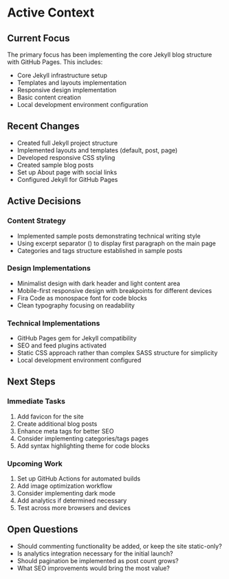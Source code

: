 # Active Context

## Current Focus
The primary focus has been implementing the core Jekyll blog structure with GitHub Pages. This includes:

- Core Jekyll infrastructure setup
- Templates and layouts implementation
- Responsive design implementation
- Basic content creation
- Local development environment configuration

## Recent Changes
- Created full Jekyll project structure
- Implemented layouts and templates (default, post, page)
- Developed responsive CSS styling
- Created sample blog posts
- Set up About page with social links
- Configured Jekyll for GitHub Pages

## Active Decisions

### Content Strategy
- Implemented sample posts demonstrating technical writing style
- Using excerpt separator (<!--more-->) to display first paragraph on the main page
- Categories and tags structure established in sample posts

### Design Implementations
- Minimalist design with dark header and light content area
- Mobile-first responsive design with breakpoints for different devices
- Fira Code as monospace font for code blocks
- Clean typography focusing on readability

### Technical Implementations
- GitHub Pages gem for Jekyll compatibility
- SEO and feed plugins activated
- Static CSS approach rather than complex SASS structure for simplicity
- Local development environment configured

## Next Steps

### Immediate Tasks
1. Add favicon for the site
2. Create additional blog posts
3. Enhance meta tags for better SEO
4. Consider implementing categories/tags pages
5. Add syntax highlighting theme for code blocks

### Upcoming Work
1. Set up GitHub Actions for automated builds
2. Add image optimization workflow
3. Consider implementing dark mode
4. Add analytics if determined necessary
5. Test across more browsers and devices

## Open Questions
- Should commenting functionality be added, or keep the site static-only?
- Is analytics integration necessary for the initial launch?
- Should pagination be implemented as post count grows?
- What SEO improvements would bring the most value?
